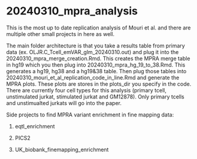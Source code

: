 # 20240310_mpra_analysis

This is the most up to date replication analysis of Mouri et al. and there are multiple other small projects in here as well. 

The main folder architecture is that you take a results table from primary data (ex. OLJR.C_Tcell_emVAR_glm_20240310.out) and plug it into the 20240310_mpra_merge_creation.Rmd. This creates the MPRA merge table in hg19 which you then plug into 20240310_mpra_hg_19_to_38.Rmd. This generates a hg19, hg38 and a hg19&38 table. Then plug those tables into 20240310_mouri_et_al_replication_code_in_line.Rmd and generate the MPRA plots. These plots are stores in the plots_dir you specify in the code. There are currently four cell types for this analysis (primary tcell, unstimulated jurkat, stimulated jurkat and GM12878). Only primary tcells and unstimualted jurkats will go into the paper. 

Side projects to find MPRA variant enrichment in fine mapping data:

1. eqtl_enrichment

2. PICS2

3. UK_biobank_finemapping_enrichment
